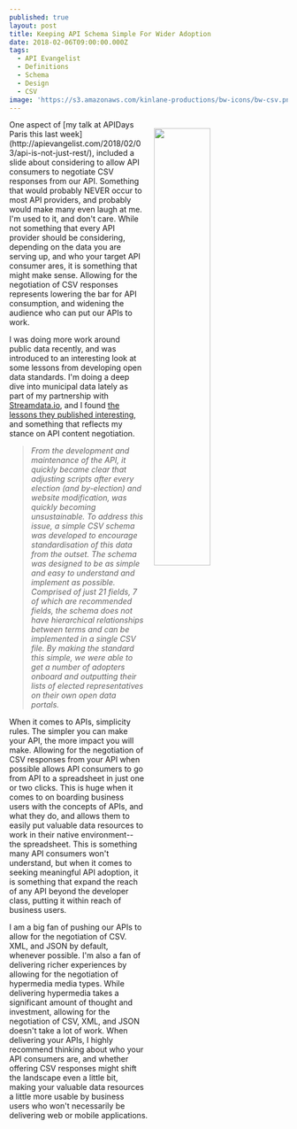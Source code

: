```yaml
---
published: true
layout: post
title: Keeping API Schema Simple For Wider Adoption
date: 2018-02-06T09:00:00.000Z
tags:
  - API Evangelist
  - Definitions
  - Schema
  - Design
  - CSV
image: 'https://s3.amazonaws.com/kinlane-productions/bw-icons/bw-csv.png'
---
```

<p><img src="https://s3.amazonaws.com/kinlane-productions/bw-icons/bw-csv.png" align="right" width="45%" style="padding: 15px;" /></p>One aspect of [my talk at APIDays Paris this last week](http://apievangelist.com/2018/02/03/api-is-not-just-rest/), included a slide about considering to allow API consumers to negotiate CSV responses from our API. Something that would probably NEVER occur to most API providers, and probably would make many even laugh at me. I'm used to it, and don't care. While not something that every API provider should be considering, depending on the data you are serving up, and who your target API consumer ares, it is something that might make sense. Allowing for the negotiation of CSV responses represents lowering the bar for API consumption, and widening the audience who can put our APIs to work.

I was doing more work around public data recently, and was introduced to an interesting look at some lessons from developing open data standards. I'm doing a deep dive into municipal data lately as part of my partnership with [Streamdata.io](http://apis.how/streamdata), and I found [the lessons they published interesting](http://www.opennorth.ca/2017/12/21/from-development-to-adoption-lessons-from-three-open-standards.html), and something that reflects my stance on API content negotiation.

> _From the development and maintenance of the API, it quickly became clear that adjusting scripts after every election (and by-election) and website modification, was quickly becoming unsustainable. To address this issue, a simple CSV schema was developed to encourage standardisation of this data from the outset. The schema was designed to be as simple and easy to understand and implement as possible. Comprised of just 21 fields, 7 of which are recommended fields, the schema does not have hierarchical relationships between terms and can be implemented in a single CSV file. By making the standard this simple, we were able to get a number of adopters onboard and outputting their lists of elected representatives on their own open data portals._

When it comes to APIs, simplicity rules. The simpler you can make your API, the more impact you will make. Allowing for the negotiation of CSV responses from your API when possible allows API consumers to go from API to a spreadsheet in just one or two clicks. This is huge when it comes to on boarding business users with the concepts of APIs, and what they do, and allows them to easily put valuable data resources to work in their native environment--the spreadsheet. This is something many API consumers won't understand, but when it comes to seeking meaningful API adoption, it is something that expand the reach of any API beyond the developer class, putting it within reach of business users.

I am a big fan of pushing our APIs to allow for the negotiation of CSV. XML, and JSON by default, whenever possible. I'm also a fan of delivering richer experiences by allowing for the negotiation of hypermedia media types. While delivering hypermedia takes a significant amount of thought and investment, allowing for the negotiation of CSV, XML, and JSON doesn't take a lot of work. When delivering your APIs, I highly recommend thinking about who your API consumers are, and whether offering CSV responses might shift the landscape even a little bit, making your valuable data resources a little more usable by business users who won't necessarily be delivering web or mobile applications.
